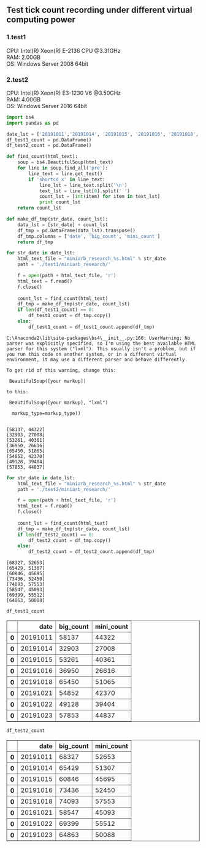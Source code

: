 
## Test tick count recording under different virtual computing power
### 1.test1
CPU: Intel(R) Xeon(R) E-2136 CPU @3.31GHz  
RAM: 2.00GB  
OS: Windows Server 2008 64bit  
### 2.test2
CPU: Intel(R) Xeon(R) E3-1230 V6 @3.50GHz  
RAM: 4.00GB  
OS: Windows Server 2016 64bit  


```python
import bs4
import pandas as pd
```


```python
date_lst = ['20191011','20191014', '20191015', '20191016', '20191018', '20191021', '20191022', '20191023']
df_test1_count = pd.DataFrame()
df_test2_count = pd.DataFrame()
```


```python
def find_count(html_text):
    soup = bs4.BeautifulSoup(html_text)
    for line in soup.find_all('pre'):
        line_text = line.get_text()
        if 'shortcd_x' in line_text:
            line_lst = line_text.split('\n')
            text_lst = line_lst[0].split(' ')
            count_lst = [int(item) for item in text_lst]
            print count_lst
    return count_lst
```


```python
def make_df_tmp(str_date, count_lst):
    data_lst = [str_date] + count_lst
    df_tmp = pd.DataFrame(data_lst).transpose()
    df_tmp.columns = ['date', 'big_count', 'mini_count']
    return df_tmp
```


```python
for str_date in date_lst:
    html_text_file = "miniarb_research_%s.html" % str_date
    path = './test1/miniarb_research/'

    f = open(path + html_text_file, 'r')
    html_text = f.read()
    f.close()
    
    count_lst = find_count(html_text)
    df_tmp = make_df_tmp(str_date, count_lst)
    if len(df_test1_count) == 0:
        df_test1_count = df_tmp.copy()
    else:
        df_test1_count = df_test1_count.append(df_tmp)
```

    C:\Anaconda2\lib\site-packages\bs4\__init__.py:166: UserWarning: No parser was explicitly specified, so I'm using the best available HTML parser for this system ("lxml"). This usually isn't a problem, but if you run this code on another system, or in a different virtual environment, it may use a different parser and behave differently.
    
    To get rid of this warning, change this:
    
     BeautifulSoup([your markup])
    
    to this:
    
     BeautifulSoup([your markup], "lxml")
    
      markup_type=markup_type))
    

    [58137, 44322]
    [32903, 27008]
    [53261, 40361]
    [36950, 26616]
    [65450, 51065]
    [54852, 42370]
    [49128, 39404]
    [57853, 44837]
    


```python
for str_date in date_lst:
    html_text_file = "miniarb_research_%s.html" % str_date
    path = './test2/miniarb_research/'

    f = open(path + html_text_file, 'r')
    html_text = f.read()
    f.close()
    
    count_lst = find_count(html_text)
    df_tmp = make_df_tmp(str_date, count_lst)
    if len(df_test2_count) == 0:
        df_test2_count = df_tmp.copy()
    else:
        df_test2_count = df_test2_count.append(df_tmp)
```

    [68327, 52653]
    [65429, 51307]
    [60846, 45695]
    [73436, 52450]
    [74093, 57553]
    [58547, 45093]
    [69399, 55512]
    [64863, 50088]
    


```python
df_test1_count
```




<div>
<table border="1" class="dataframe">
  <thead>
    <tr style="text-align: right;">
      <th></th>
      <th>date</th>
      <th>big_count</th>
      <th>mini_count</th>
    </tr>
  </thead>
  <tbody>
    <tr>
      <th>0</th>
      <td>20191011</td>
      <td>58137</td>
      <td>44322</td>
    </tr>
    <tr>
      <th>0</th>
      <td>20191014</td>
      <td>32903</td>
      <td>27008</td>
    </tr>
    <tr>
      <th>0</th>
      <td>20191015</td>
      <td>53261</td>
      <td>40361</td>
    </tr>
    <tr>
      <th>0</th>
      <td>20191016</td>
      <td>36950</td>
      <td>26616</td>
    </tr>
    <tr>
      <th>0</th>
      <td>20191018</td>
      <td>65450</td>
      <td>51065</td>
    </tr>
    <tr>
      <th>0</th>
      <td>20191021</td>
      <td>54852</td>
      <td>42370</td>
    </tr>
    <tr>
      <th>0</th>
      <td>20191022</td>
      <td>49128</td>
      <td>39404</td>
    </tr>
    <tr>
      <th>0</th>
      <td>20191023</td>
      <td>57853</td>
      <td>44837</td>
    </tr>
  </tbody>
</table>
</div>




```python
df_test2_count
```




<div>
<table border="1" class="dataframe">
  <thead>
    <tr style="text-align: right;">
      <th></th>
      <th>date</th>
      <th>big_count</th>
      <th>mini_count</th>
    </tr>
  </thead>
  <tbody>
    <tr>
      <th>0</th>
      <td>20191011</td>
      <td>68327</td>
      <td>52653</td>
    </tr>
    <tr>
      <th>0</th>
      <td>20191014</td>
      <td>65429</td>
      <td>51307</td>
    </tr>
    <tr>
      <th>0</th>
      <td>20191015</td>
      <td>60846</td>
      <td>45695</td>
    </tr>
    <tr>
      <th>0</th>
      <td>20191016</td>
      <td>73436</td>
      <td>52450</td>
    </tr>
    <tr>
      <th>0</th>
      <td>20191018</td>
      <td>74093</td>
      <td>57553</td>
    </tr>
    <tr>
      <th>0</th>
      <td>20191021</td>
      <td>58547</td>
      <td>45093</td>
    </tr>
    <tr>
      <th>0</th>
      <td>20191022</td>
      <td>69399</td>
      <td>55512</td>
    </tr>
    <tr>
      <th>0</th>
      <td>20191023</td>
      <td>64863</td>
      <td>50088</td>
    </tr>
  </tbody>
</table>
</div>


